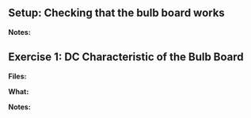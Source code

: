 ## Setup: Checking that the bulb board works

**Notes:** <br />

## Exercise 1: DC Characteristic of the Bulb Board

**Files:** <br />

**What:**  <br />

**Notes:** <br />